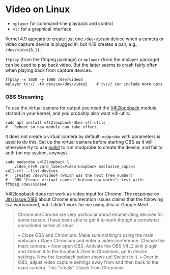 Video on Linux
==============

- `mplayer` for command-line playback and control
- `vlc` for a graphical interface

Kernel 4.9 appears to create just one `/dev/videoN` device when a
camera or video capture device is plugged in, but 4.19 creates a pair,
e.g., `/dev/video{0,1}`.

`ffplay` (from the ffmpeg package) or `mplayer` (from the mplayer package)
can be used to play back video. But the latter seems to crash fairly often
when playing back from capture devices.

    ffplay -x 1920 -y 1080 /dev/video4
    mplayer tv:// -tv device=/dev/video2    # tv:// can include more opts

### OBS Streaming

To use the virtual camera for output you need the [V4l2loopback] module
started in your kernel, and you probably also want v4l-utils:

    sudo apt install v4l2loopback-dkms v4l-utils
    #   Reboot so new module can take effect.

It does not create a virtual camera by default; `modprobe` with parameters
is used to do this. Set up the virtual camera before starting OBS as it
will otherwise try to use [polkit] to run modprobe to create the device,
and fail to auth (on my system, anyway).

    sudo modprobe v4l2loopback \
        video_nr=9 card_label=Video-Loopback exclusive_caps=1
    v4l2-ctl --list-devices
    #   Created /dev/video4 (which was the next free number)
    #   OBS "Create virtual camera" button now works"; test with:
    ffmpeg /dev/video4



V4l2loopback does not work as video input for Chrome. The response on
[Jitsi issue 5186][j#5186] about Chrome enumeration issues claims that the
following is a workaround, but it didn't work for me using Jitsi or Google
Meet.

> Chromium/Chrome are very particular about enumerating devices for some
> reason. I have been able to get it to work though a somewhat convoluted
> series of steps:

> • Close OBS and Chromium. Make sure nothing's using the main webcam
> • Open Chromium and enter a video conference. Choose the main camera.
> • Now open OBS. Activate the OBS V4L2 sink plugin and stream it to the
>   loopback Over in Chromium, go to device settings. Now the loopback option
>   shows up! Switch to it.
> • Over in OBS, adjust video capture settings away from and then back to
>   the main camera. This "steals" it back from Chromium



<!-------------------------------------------------------------------->
[V4l2loopback]: https://wiki.archlinux.org/title/V4l2loopback
[j#5186]: https://github.com/jitsi/jitsi-meet/issues/5186
[polkit]: https://wiki.archlinux.org/title/Polkit
